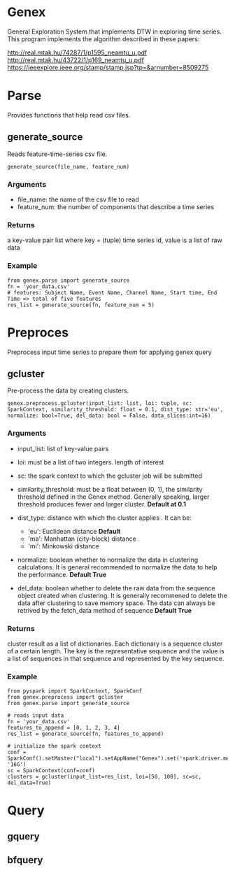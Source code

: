 # Genex 
General Exploration System that implements DTW in exploring time series.
This program implements the algorithm described in these papers:

http://real.mtak.hu/74287/1/p1595_neamtu_u.pdf
http://real.mtak.hu/43722/1/p169_neamtu_u.pdf
https://ieeexplore.ieee.org/stamp/stamp.jsp?tp=&arnumber=8509275
# Parse
Provides functions that help read csv files. 

## generate_source
Reads feature-time-series csv file.

    generate_source(file_name, feature_num)
### Arguments
* file_name: the name of the csv file to read
* feature_num: the number of components that describe a time series
### Returns
a key-value pair list where key = (tuple) time series id, value is a list of raw data
### Example

    from genex.parse import generate_source
    fn = 'your_data.csv'
    # features: Subject Name, Event Name, Channel Name, Start time, End Time => total of five features
    res_list = generate_source(fn, feature_num = 5)

# Preproces
Preprocess input time series to prepare them for applying genex query
## gcluster
Pre-process the data by creating clusters.

    genex.preprocess.gcluster(input_list: list, loi: tuple, sc: SparkContext, similarity_threshold: float = 0.1, dist_type: str='eu', normalize: bool=True, del_data: bool = False, data_slices:int=16)
### Arguments
* input_list: list of key-value pairs
* loi: must be a list of two integers. length of interest
* sc: the spark context to which the gcluster job will be submitted
* similarity_threshold: must be a float between (0, 1), the similarity threshold defined in the Genex method. Generally speaking, larger threshold
produces fewer and larger cluster.  **Default at 0.1**

* dist_type: distance with which the cluster applies . It can be:
    * 'eu': Euclidean distance **Default**
    * 'ma': Manhattan (city-block) distance
    * 'mi': Minkowski distance
* normalize: boolean whether to normalize the data in clustering calculations. It is general recommended to normalize
the data to help the performance. **Default True**
* del_data: boolean whether to delete the raw data from the sequence object created when clustering. It is generally 
recommened to delete the data after clustering to save memory space. The data can always be retrived by the 
fetch_data method of sequence **Default True**

### Returns
cluster result as a list of dictionaries. Each dictionary is a sequence cluster of a certain length. The 
key is the representative sequence and the value is a list of sequences in that sequence and represented by the key sequence.
### Example
    from pyspark import SparkContext, SparkConf
    from genex.preprocess import gcluster
    from genex.parse import generate_source
    
    # reads input data
    fn = 'your_data.csv'
    features_to_append = [0, 1, 2, 3, 4]
    res_list = generate_source(fn, features_to_append)
    
    # initialize the spark context
    conf = SparkConf().setMaster("local").setAppName("Genex").set('spark.driver.memory', '16G')
    sc = SparkContext(conf=conf)
    clusters = gcluster(input_list=res_list, loi=[50, 100], sc=sc, del_data=True)

# Query
## gquery
## bfquery